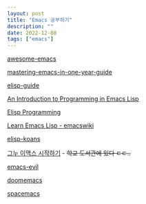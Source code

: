 ```yaml
---
layout: post
title: "Emacs 공부하기"
description: ""
date: 2022-12-08
tags: ["emacs"]
---
```


<a href="https://github.com/emacs-tw/awesome-emacs">awesome-emacs</a>

<a href="https://github.com/redguardtoo/mastering-emacs-in-one-year-guide">mastering-emacs-in-one-year-guide</a>

<a href="https://github.com/chrisdone/elisp-guide">elisp-guide</a>

<a href="https://www.gnu.org/software/emacs/manual/html_node/eintr/">An Introduction to Programming in Emacs Lisp</a>

<a href="https://caiorss.github.io/Emacs-Elisp-Programming/Elisp_Programming.html">Elisp Programming</a>

<a href="https://www.emacswiki.org/emacs/LearnEmacsLisp">Learn Emacs Lisp - emacswiki</a>

<a href="https://github.com/jtmoulia/elisp-koans">elisp-koans</a>

<a href="http://www.yes24.com/Product/Goods/170761">그누 이맥스 시작하기</a> - ~~학교 도서관에 있다 ㄷㄷ..~~

<a href="https://github.com/emacs-evil/evil">emacs-evil</a>

<a href="https://github.com/doomemacs/doomemacs">doomemacs</a>

<a href="https://github.com/syl20bnr/spacemacs">spacemacs</a>